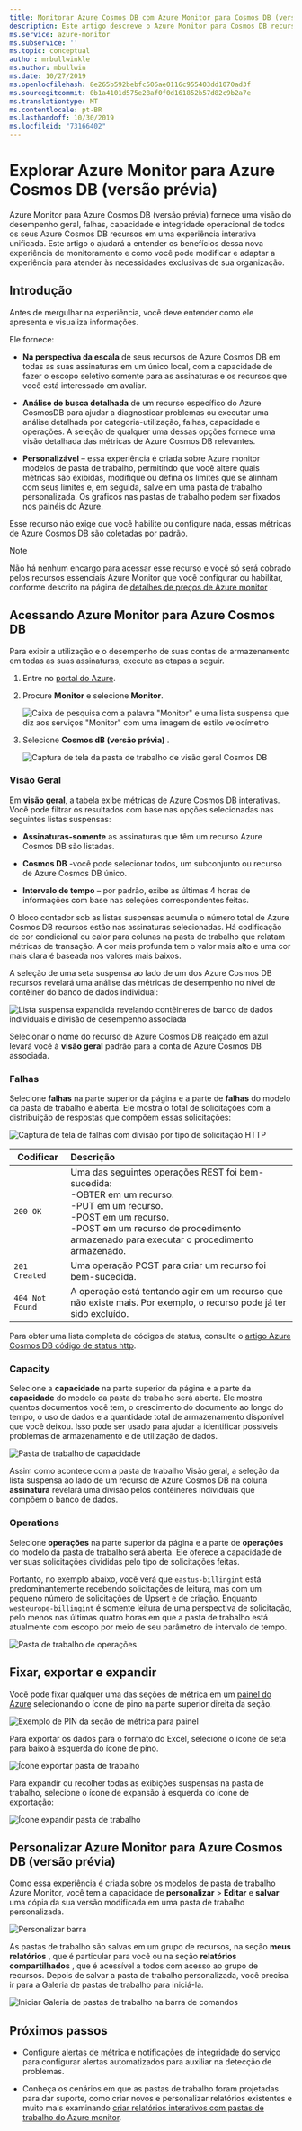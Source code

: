 ```yaml
---
title: Monitorar Azure Cosmos DB com Azure Monitor para Cosmos DB (versão prévia) | Microsoft Docs
description: Este artigo descreve o Azure Monitor para Cosmos DB recurso que fornece aos Cosmos DB proprietários uma rápida compreensão dos problemas de desempenho e utilização com suas contas do CosmosDB.
ms.service: azure-monitor
ms.subservice: ''
ms.topic: conceptual
author: mrbullwinkle
ms.author: mbullwin
ms.date: 10/27/2019
ms.openlocfilehash: 8e265b592bebfc506ae0116c955403dd1070ad3f
ms.sourcegitcommit: 0b1a4101d575e28af0f0d161852b57d82c9b2a7e
ms.translationtype: MT
ms.contentlocale: pt-BR
ms.lasthandoff: 10/30/2019
ms.locfileid: "73166402"
---
```

# <a name="explore-azure-monitor-for-azure-cosmos-db-preview"></a>Explorar Azure Monitor para Azure Cosmos DB (versão prévia)

Azure Monitor para Azure Cosmos DB (versão prévia) fornece uma visão do desempenho geral, falhas, capacidade e integridade operacional de todos os seus Azure Cosmos DB recursos em uma experiência interativa unificada. Este artigo o ajudará a entender os benefícios dessa nova experiência de monitoramento e como você pode modificar e adaptar a experiência para atender às necessidades exclusivas de sua organização.   

## <a name="introduction"></a>Introdução

Antes de mergulhar na experiência, você deve entender como ele apresenta e visualiza informações. 

Ele fornece:

* **Na perspectiva da escala** de seus recursos de Azure Cosmos DB em todas as suas assinaturas em um único local, com a capacidade de fazer o escopo seletivo somente para as assinaturas e os recursos que você está interessado em avaliar.

* **Análise de busca detalhada** de um recurso específico do Azure CosmosDB para ajudar a diagnosticar problemas ou executar uma análise detalhada por categoria-utilização, falhas, capacidade e operações. A seleção de qualquer uma dessas opções fornece uma visão detalhada das métricas de Azure Cosmos DB relevantes.  

* **Personalizável** – essa experiência é criada sobre Azure monitor modelos de pasta de trabalho, permitindo que você altere quais métricas são exibidas, modifique ou defina os limites que se alinham com seus limites e, em seguida, salve em uma pasta de trabalho personalizada. Os gráficos nas pastas de trabalho podem ser fixados nos painéis do Azure.  

Esse recurso não exige que você habilite ou configure nada, essas métricas de Azure Cosmos DB são coletadas por padrão.

>[!NOTE]
>Não há nenhum encargo para acessar esse recurso e você só será cobrado pelos recursos essenciais Azure Monitor que você configurar ou habilitar, conforme descrito na página de [detalhes de preços de Azure monitor](https://azure.microsoft.com/pricing/details/monitor/) .


## <a name="accessing-azure-monitor-for-azure-cosmos-db"></a>Acessando Azure Monitor para Azure Cosmos DB

Para exibir a utilização e o desempenho de suas contas de armazenamento em todas as suas assinaturas, execute as etapas a seguir.

1. Entre no [portal do Azure](https://portal.azure.com).

2. Procure **Monitor** e selecione **Monitor**.

    ![Caixa de pesquisa com a palavra "Monitor" e uma lista suspensa que diz aos serviços "Monitor" com uma imagem de estilo velocímetro](./media/cosmosdb-insights-overview/search-monitor.png)

3. Selecione **Cosmos dB (versão prévia)** .

    ![Captura de tela da pasta de trabalho de visão geral Cosmos DB](./media/cosmosdb-insights-overview/cosmos-db.png)

### <a name="overview"></a>Visão Geral

Em **visão geral**, a tabela exibe métricas de Azure Cosmos DB interativas. Você pode filtrar os resultados com base nas opções selecionadas nas seguintes listas suspensas:

* **Assinaturas-somente** as assinaturas que têm um recurso Azure Cosmos DB são listadas.  

* **Cosmos DB** -você pode selecionar todos, um subconjunto ou recurso de Azure Cosmos DB único.

* **Intervalo de tempo** – por padrão, exibe as últimas 4 horas de informações com base nas seleções correspondentes feitas.

O bloco contador sob as listas suspensas acumula o número total de Azure Cosmos DB recursos estão nas assinaturas selecionadas. Há codificação de cor condicional ou calor para colunas na pasta de trabalho que relatam métricas de transação. A cor mais profunda tem o valor mais alto e uma cor mais clara é baseada nos valores mais baixos. 

A seleção de uma seta suspensa ao lado de um dos Azure Cosmos DB recursos revelará uma análise das métricas de desempenho no nível de contêiner do banco de dados individual:

![Lista suspensa expandida revelando contêineres de banco de dados individuais e divisão de desempenho associada](./media/cosmosdb-insights-overview/container-view.png)

Selecionar o nome do recurso de Azure Cosmos DB realçado em azul levará você à **visão geral** padrão para a conta de Azure Cosmos DB associada. 

### <a name="failures"></a>Falhas

Selecione **falhas** na parte superior da página e a parte de **falhas** do modelo da pasta de trabalho é aberta. Ele mostra o total de solicitações com a distribuição de respostas que compõem essas solicitações:

![Captura de tela de falhas com divisão por tipo de solicitação HTTP](./media/cosmosdb-insights-overview/failures.png)

| Codificar      |  Descrição       | 
|-----------|:--------------------|
| `200 OK`  | Uma das seguintes operações REST foi bem-sucedida: </br>-OBTER em um recurso. </br> -PUT em um recurso. </br> -POST em um recurso. </br> -POST em um recurso de procedimento armazenado para executar o procedimento armazenado.|
| `201 Created` | Uma operação POST para criar um recurso foi bem-sucedida. |
| `404 Not Found` | A operação está tentando agir em um recurso que não existe mais. Por exemplo, o recurso pode já ter sido excluído. |

Para obter uma lista completa de códigos de status, consulte o [artigo Azure Cosmos DB código de status http](https://docs.microsoft.com/rest/api/cosmos-db/http-status-codes-for-cosmosdb).

### <a name="capacity"></a>Capacity

Selecione a **capacidade** na parte superior da página e a parte da **capacidade** do modelo da pasta de trabalho será aberta. Ele mostra quantos documentos você tem, o crescimento do documento ao longo do tempo, o uso de dados e a quantidade total de armazenamento disponível que você deixou.  Isso pode ser usado para ajudar a identificar possíveis problemas de armazenamento e de utilização de dados.

![Pasta de trabalho de capacidade](./media/cosmosdb-insights-overview/capacity.png) 

Assim como acontece com a pasta de trabalho Visão geral, a seleção da lista suspensa ao lado de um recurso de Azure Cosmos DB na coluna **assinatura** revelará uma divisão pelos contêineres individuais que compõem o banco de dados.

### <a name="operations"></a>Operations 

Selecione **operações** na parte superior da página e a parte de **operações** do modelo da pasta de trabalho será aberta. Ele oferece a capacidade de ver suas solicitações divididas pelo tipo de solicitações feitas. 

Portanto, no exemplo abaixo, você verá que `eastus-billingint` está predominantemente recebendo solicitações de leitura, mas com um pequeno número de solicitações de Upsert e de criação. Enquanto `westeurope-billingint` é somente leitura de uma perspectiva de solicitação, pelo menos nas últimas quatro horas em que a pasta de trabalho está atualmente com escopo por meio de seu parâmetro de intervalo de tempo.

![Pasta de trabalho de operações](./media/cosmosdb-insights-overview/operation.png) 

## <a name="pin-export-and-expand"></a>Fixar, exportar e expandir

Você pode fixar qualquer uma das seções de métrica em um [painel do Azure](https://docs.microsoft.com/azure/azure-portal/azure-portal-dashboards) selecionando o ícone de pino na parte superior direita da seção.

![Exemplo de PIN da seção de métrica para painel](./media/cosmosdb-insights-overview/pin.png)

Para exportar os dados para o formato do Excel, selecione o ícone de seta para baixo à esquerda do ícone de pino.

![Ícone exportar pasta de trabalho](./media/cosmosdb-insights-overview/export.png)

Para expandir ou recolher todas as exibições suspensas na pasta de trabalho, selecione o ícone de expansão à esquerda do ícone de exportação:

![Ícone expandir pasta de trabalho](./media/cosmosdb-insights-overview/expand.png)

## <a name="customize-azure-monitor-for-azure-cosmos-db-preview"></a>Personalizar Azure Monitor para Azure Cosmos DB (versão prévia)

Como essa experiência é criada sobre os modelos de pasta de trabalho Azure Monitor, você tem a capacidade de **personalizar** > **Editar** e **salvar** uma cópia da sua versão modificada em uma pasta de trabalho personalizada. 

![Personalizar barra](./media/cosmosdb-insights-overview/customize.png)

As pastas de trabalho são salvas em um grupo de recursos, na seção **meus relatórios** , que é particular para você ou na seção **relatórios compartilhados** , que é acessível a todos com acesso ao grupo de recursos. Depois de salvar a pasta de trabalho personalizada, você precisa ir para a Galeria de pastas de trabalho para iniciá-la.

![Iniciar Galeria de pastas de trabalho na barra de comandos](./media/cosmosdb-insights-overview/gallery.png)

## <a name="next-steps"></a>Próximos passos

* Configure [alertas de métrica](../platform/alerts-metric.md) e [notificações de integridade do serviço](../../service-health/alerts-activity-log-service-notifications.md) para configurar alertas automatizados para auxiliar na detecção de problemas.

* Conheça os cenários em que as pastas de trabalho foram projetadas para dar suporte, como criar novos e personalizar relatórios existentes e muito mais examinando [criar relatórios interativos com pastas de trabalho do Azure monitor](../app/usage-workbooks.md).
